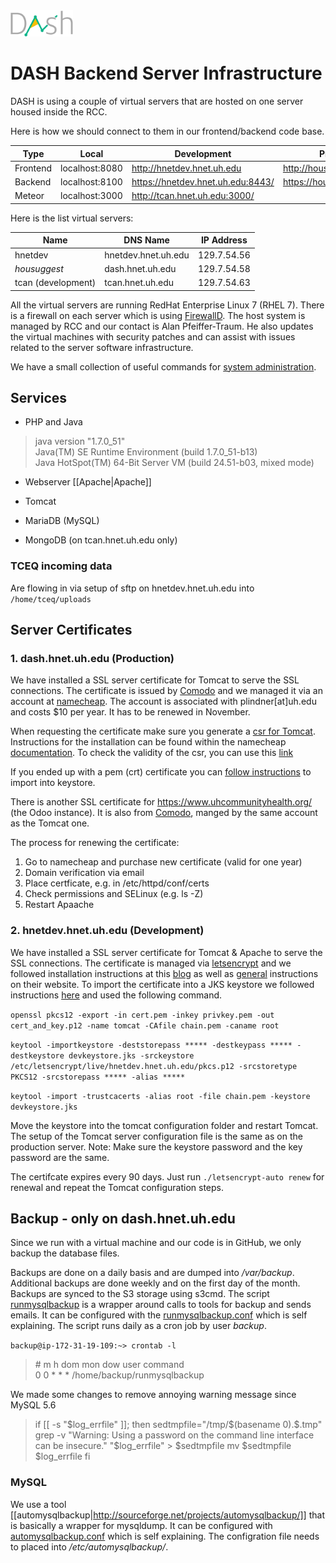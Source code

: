 <img src="assets/img/dash.png" width="100">

# DASH Backend Server Infrastructure

DASH is using a couple of virtual servers that are hosted on one server housed inside the RCC.

Here is how we should connect to them in our frontend/backend code base.

Type | Local | Development | Production
--- | --- | --- | ---
Frontend | localhost:8080 | http://hnetdev.hnet.uh.edu | http://housuggest.org
Backend | localhost:8100 | https://hnetdev.hnet.uh.edu:8443/ | https://housuggest.org:8443
Meteor | localhost:3000 | http://tcan.hnet.uh.edu:3000/ |

Here is the list virtual servers:

| Name    | DNS Name   | IP Address                 |
|-----------------|--------------|---------------------------|
| hnetdev     | hnetdev.hnet.uh.edu | 129.7.54.56 |
| _housuggest_     | dash.hnet.uh.edu | 129.7.54.58 |
| tcan (development)     | tcan.hnet.uh.edu | 129.7.54.63 |

All the virtual servers are running RedHat Enterprise Linux 7 (RHEL 7). There is a firewall on each server which is using [FirewallD](http://www.certdepot.net/rhel7-get-started-firewalld/). The host system is managed by RCC and our contact is Alan Pfeiffer-Traum. He also updates the virtual machines with security patches and can assist with issues related to the server software infrastructure.

We have a small collection of useful commands for [system administration]().

## Services

* PHP and Java
> java version "1.7.0_51"  
Java(TM) SE Runtime Environment (build 1.7.0_51-b13)  
Java HotSpot(TM) 64-Bit Server VM (build 24.51-b03, mixed mode)

* Webserver [[Apache|Apache]]
* Tomcat
* MariaDB (MySQL)

* MongoDB (on tcan.hnet.uh.edu only)


### TCEQ incoming data

Are flowing in via setup of sftp on hnetdev.hnet.uh.edu into `/home/tceq/uploads`

## Server Certificates

### 1. dash.hnet.uh.edu (Production)

We have installed a SSL server certificate for Tomcat to serve the SSL connections. The certificate is issued by [Comodo](https://www.namecheap.com/security/ssl-certificates/comodo/positivessl.aspx) and we managed it via an account at [namecheap](https://www.namecheap.com/). The account is associated with plindner[at]uh.edu and costs $10 per year. It has to be renewed in November.

When requesting the certificate make sure you generate a [csr for Tomcat](https://www.namecheap.com/support/knowledgebase/article.aspx/9422/0/tomcat-using-keytool).
Instructions for the installation can be found within the namecheap [documentation](https://www.namecheap.com/support/knowledgebase/article.aspx/9441/0/tomcat-using-keytool). To check the validity of the csr, you can use this [link](https://decoder.link/result/)

If you ended up with a pem (crt) certificate you can [follow instructions](https://coderwall.com/p/3t4xka/import-private-key-and-certificate-into-java-keystore) to import into keystore.

There is another SSL certificate for https://www.uhcommunityhealth.org/ (the Odoo instance). It is also from [Comodo](https://www.namecheap.com/security/ssl-certificates/comodo/positivessl.aspx), manged by the same account as the Tomcat one. 

The process for renewing the certificate:

1. Go to namecheap and purchase new certificate (valid for one year)
2. Domain verification via email
3. Place certficate, e.g. in /etc/httpd/conf/certs
4. Check permissions and SELinux (e.g. ls -Z)
5. Restart Apaache

### 2. hnetdev.hnet.uh.edu (Development)

We have installed a SSL server certificate for Tomcat & Apache to serve the SSL connections. The certificate is managed via [letsencrypt](https://letsencrypt.org/) and we followed installation instructions at this [blog](https://digitz.org/blog/lets-encrypt-ssl-centos-7-setup/) as well as  [general](https://letsencrypt.org/howitworks/) instructions on their website. To import the certificate into a JKS keystore we followed instructions [here](https://community.letsencrypt.org/t/how-to-use-the-certificate-for-tomcat/3677/3) and used the following command.

`openssl pkcs12 -export -in cert.pem -inkey privkey.pem -out cert_and_key.p12 -name tomcat -CAfile chain.pem -caname root`

`keytool -importkeystore -deststorepass ***** -destkeypass ***** -destkeystore devkeystore.jks -srckeystore /etc/letsencrypt/live/hnetdev.hnet.uh.edu/pkcs.p12 -srcstoretype PKCS12 -srcstorepass ***** -alias *****`

`keytool -import -trustcacerts -alias root -file chain.pem -keystore devkeystore.jks`

Move the keystore into the tomcat configuration folder and restart Tomcat. The setup of the Tomcat server configuration file is the same as on the production server.
Note: Make sure the keystore password and the key password are the same.

The certifcate expires every 90 days. Just run `./letsencrypt-auto renew` for renewal and repeat the Tomcat configuration steps.

## Backup - only on dash.hnet.uh.edu

Since we run with a virtual machine and our code is in GitHub, we only backup the database files.

Backups are done on a daily basis and are dumped into _/var/backup_. Additional backups are done weekly and on the first day of the month. Backups are synced to the S3 storage using s3cmd. The script [runmysqlbackup](../blob/master/runmysqlbackup) is a wrapper around calls to tools for backup and sends emails. It can be configured with the [runmysqlbackup.conf](../blob/master/backup/runmysqlbackup.conf) which is self explaining. The script runs daily as a cron job by user _backup_.

`backup@ip-172-31-19-109:~> crontab -l`

> \# m h dom mon dow user command  
0 0 * * * /home/backup/runmysqlbackup

We made some changes to remove annoying warning message since MySQL 5.6
> if [[ -s "$log_errfile" ]]; then
sedtmpfile="/tmp/$(basename $0).$$.tmp"
grep -v "Warning: Using a password on the command line interface can be insecure." "$log_errfile" > $sedtmpfile
mv $sedtmpfile $log_errfile
fi

### MySQL
We use a tool [[automysqlbackup|http://sourceforge.net/projects/automysqlbackup/]] that is basically a wrapper for mysqldump. It can be configured with [automysqlbackup.conf](../blob/master/backup/automysqlbackup.conf) which is self explaining. The configration file needs to placed into _/etc/automysqlbackup/_.
